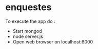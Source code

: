# enquestes

To execute the app do :

- Start mongod
- node server.js
- Open web browser on localhost:8000
